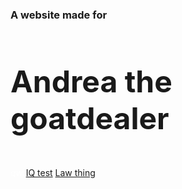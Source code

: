 <!DOCTYPE html>
<html>

<head>
	<meta charset="UTF-8">
	<title>🐐Andrea the goatdealer🐐</title>
	<link rel="stylesheet" href="styles.css">
</head>

<body>
	<div class="yes">
		<h3>A website made for</h3>
		<h1 style="font-size: xxx-large;">Andrea the goatdealer</h1>
	</div>
	<br>
	<i style='color: white;'>qwt</i><a href="quiz.html" class="myButton">IQ test</a>
	<a href="Law.html" class="myButton">Law thing</a>
</body>
</html>
